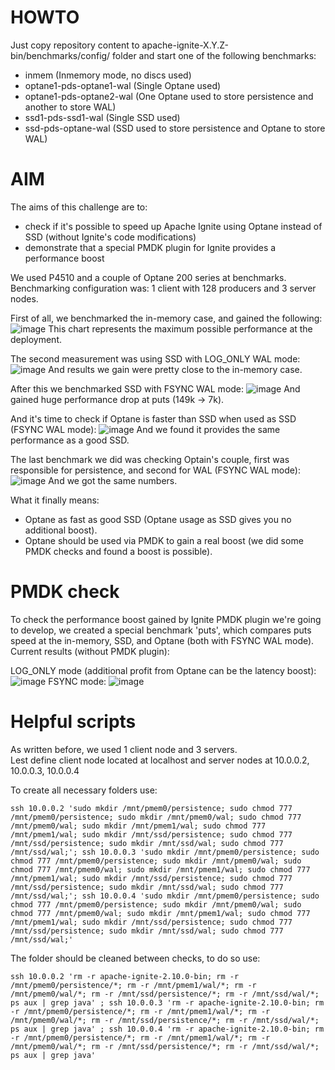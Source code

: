 # HOWTO
Just copy repository content to apache-ignite-X.Y.Z-bin/benchmarks/config/ folder and start one of the following benchmarks:
- inmem (Inmemory mode, no discs used)
- optane1-pds-optane1-wal (Single Optane used)
- optane1-pds-optane2-wal (One Optane used to store persistence and another to store WAL)
- ssd1-pds-ssd1-wal (Single SSD used)
- ssd-pds-optane-wal (SSD used to store persistence and Optane to store WAL)

# AIM
The aims of this challenge are to:
- check if it's possible to speed up Apache Ignite using Optane instead of SSD (without Ignite's code modifications)
- demonstrate that a special PMDK plugin for Ignite provides a performance boost

We used P4510 and a couple of Optane 200 series at benchmarks.\
Benchmarking configuration was: 1 client with 128 producers and 3 server nodes.

First of all, we benchmarked the in-memory case, and gained the following:
![image](https://user-images.githubusercontent.com/1394154/129332244-dc54138e-5965-4551-a0df-f9398c13621a.png)
This chart represents the maximum possible performance at the deployment.

The second measurement was using SSD with LOG_ONLY WAL mode:
![image](https://user-images.githubusercontent.com/1394154/129332651-32ec074d-a188-4a85-838c-92fcf94f9af2.png)
And results we gain were pretty close to the in-memory case.

After this we benchmarked SSD with FSYNC WAL mode:
![image](https://user-images.githubusercontent.com/1394154/129333006-2b92cfbe-3761-484a-81a5-5c3bbe1d42cb.png)
And gained huge performance drop at puts (149k -> 7k).

And it's time to check if Optane is faster than SSD when used as SSD (FSYNC WAL mode):
![image](https://user-images.githubusercontent.com/1394154/129333298-ffd86b97-70a8-49cd-9a76-066c11b1df0f.png)
And we found it provides the same performance as a good SSD.

The last benchmark we did was checking Optain's couple, first was responsible for persistence, and second for WAL (FSYNC WAL mode):
![image](https://user-images.githubusercontent.com/1394154/129333609-260b391d-0142-48ab-8e2c-89c5caab191a.png)
And we got the same numbers.

What it finally means:
- Optane as fast as good SSD (Optane usage as SSD gives you no additional boost).
- Optane should be used via PMDK to gain a real boost (we did some PMDK checks and found a boost is possible).

# PMDK check
To check the performance boost gained by Ignite PMDK plugin we're going to develop, we created a special benchmark 'puts', which compares puts speed at the in-memory, SSD, and Optane (both with FSYNC WAL mode).\
Current results (without PMDK plugin):

LOG_ONLY mode (additional profit from Optane can be the latency boost):
![image](https://user-images.githubusercontent.com/1394154/129345170-ed7660c1-9088-43d9-9fee-8965959c9b87.png)
FSYNC mode:
![image](https://user-images.githubusercontent.com/1394154/129338869-a47a3ed5-04e4-4b6d-bf36-cff5dba9ab84.png)

# Helpful scripts
As written before, we used 1 client node and 3 servers.\
Lest define client node located at localhost and server nodes at 10.0.0.2, 10.0.0.3, 10.0.0.4

To create all necessary folders use:
```
ssh 10.0.0.2 'sudo mkdir /mnt/pmem0/persistence; sudo chmod 777 /mnt/pmem0/persistence; sudo mkdir /mnt/pmem0/wal; sudo chmod 777 /mnt/pmem0/wal; sudo mkdir /mnt/pmem1/wal; sudo chmod 777 /mnt/pmem1/wal; sudo mkdir /mnt/ssd/persistence; sudo chmod 777 /mnt/ssd/persistence; sudo mkdir /mnt/ssd/wal; sudo chmod 777 /mnt/ssd/wal;'; ssh 10.0.0.3 'sudo mkdir /mnt/pmem0/persistence; sudo chmod 777 /mnt/pmem0/persistence; sudo mkdir /mnt/pmem0/wal; sudo chmod 777 /mnt/pmem0/wal; sudo mkdir /mnt/pmem1/wal; sudo chmod 777 /mnt/pmem1/wal; sudo mkdir /mnt/ssd/persistence; sudo chmod 777 /mnt/ssd/persistence; sudo mkdir /mnt/ssd/wal; sudo chmod 777 /mnt/ssd/wal;'; ssh 10.0.0.4 'sudo mkdir /mnt/pmem0/persistence; sudo chmod 777 /mnt/pmem0/persistence; sudo mkdir /mnt/pmem0/wal; sudo chmod 777 /mnt/pmem0/wal; sudo mkdir /mnt/pmem1/wal; sudo chmod 777 /mnt/pmem1/wal; sudo mkdir /mnt/ssd/persistence; sudo chmod 777 /mnt/ssd/persistence; sudo mkdir /mnt/ssd/wal; sudo chmod 777 /mnt/ssd/wal;'
```
The folder should be cleaned between checks, to do so use:
```
ssh 10.0.0.2 'rm -r apache-ignite-2.10.0-bin; rm -r /mnt/pmem0/persistence/*; rm -r /mnt/pmem1/wal/*; rm -r /mnt/pmem0/wal/*; rm -r /mnt/ssd/persistence/*; rm -r /mnt/ssd/wal/*; ps aux | grep java' ; ssh 10.0.0.3 'rm -r apache-ignite-2.10.0-bin; rm -r /mnt/pmem0/persistence/*; rm -r /mnt/pmem1/wal/*; rm -r /mnt/pmem0/wal/*; rm -r /mnt/ssd/persistence/*; rm -r /mnt/ssd/wal/*; ps aux | grep java' ; ssh 10.0.0.4 'rm -r apache-ignite-2.10.0-bin; rm -r /mnt/pmem0/persistence/*; rm -r /mnt/pmem1/wal/*; rm -r /mnt/pmem0/wal/*; rm -r /mnt/ssd/persistence/*; rm -r /mnt/ssd/wal/*; ps aux | grep java'
```
